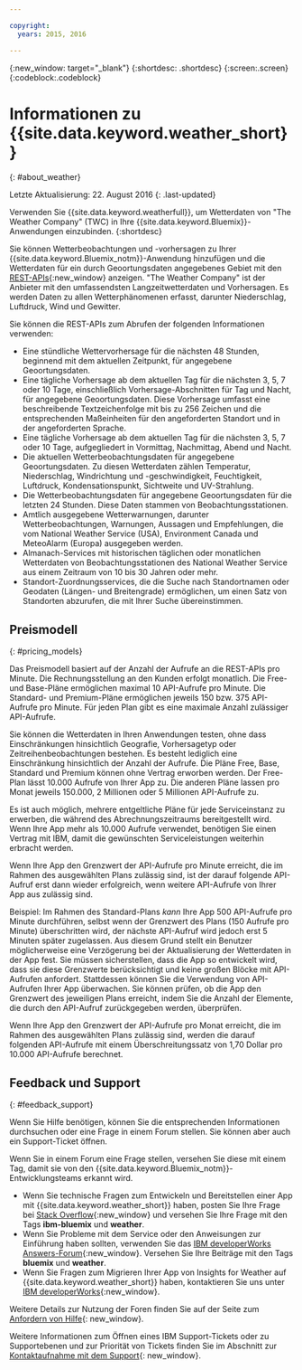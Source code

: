 ```yaml
---

copyright:
  years: 2015, 2016

---
```


{:new_window: target="_blank"}
{:shortdesc: .shortdesc}
{:screen:.screen}
{:codeblock:.codeblock}

# Informationen zu {{site.data.keyword.weather_short}}
{: #about_weather}

Letzte Aktualisierung: 22. August 2016
{: .last-updated}

Verwenden Sie {{site.data.keyword.weatherfull}},
um Wetterdaten von "The Weather Company" (TWC) in Ihre {{site.data.keyword.Bluemix}}-Anwendungen einzubinden.
{:shortdesc}

Sie können Wetterbeobachtungen und -vorhersagen zu Ihrer {{site.data.keyword.Bluemix_notm}}-Anwendung hinzufügen und die Wetterdaten für ein durch Geoortungsdaten angegebenes Gebiet mit den [REST-APIs](https://twcservice.{APPDomain}/rest-api/){:new_window} anzeigen.
"The Weather Company" ist der Anbieter mit den umfassendsten Langzeitwetterdaten und Vorhersagen. Es werden Daten zu allen Wetterphänomenen erfasst, darunter Niederschlag, Luftdruck, Wind und Gewitter.

Sie können die REST-APIs zum Abrufen der folgenden Informationen verwenden:

* Eine stündliche Wettervorhersage für die nächsten 48 Stunden, beginnend mit dem aktuellen Zeitpunkt, für angegebene Geoortungsdaten.
* Eine tägliche Vorhersage ab dem aktuellen Tag für die nächsten 3, 5, 7 oder 10 Tage, einschließlich Vorhersage-Abschnitten für Tag und Nacht, für angegebene Geoortungsdaten. Diese Vorhersage umfasst eine
beschreibende Textzeichenfolge mit bis zu 256 Zeichen und die entsprechenden Maßeinheiten
für den angeforderten Standort und in der angeforderten Sprache.
* Eine tägliche Vorhersage ab dem aktuellen Tag für die nächsten 3, 5, 7 oder 10 Tage, aufgegliedert in Vormittag, Nachmittag, Abend und Nacht.
* Die aktuellen Wetterbeobachtungsdaten für angegebene Geoortungsdaten. Zu diesen Wetterdaten
zählen Temperatur, Niederschlag, Windrichtung und -geschwindigkeit, Feuchtigkeit, Luftdruck,
Kondensationspunkt, Sichtweite und UV-Strahlung.
* Die Wetterbeobachtungsdaten für angegebene Geoortungsdaten für die letzten 24 Stunden. Diese Daten stammen von Beobachtungsstationen.
* Amtlich ausgegebene Wetterwarnungen, darunter Wetterbeobachtungen, Warnungen, Aussagen und Empfehlungen, die vom National Weather Service (USA), Environment Canada und MeteoAlarm (Europa) ausgegeben werden.
* Almanach-Services mit historischen täglichen oder monatlichen Wetterdaten von Beobachtungsstationen des National Weather Service aus einem Zeitraum von 10 bis 30 Jahren oder mehr.
* Standort-Zuordnungsservices, die die Suche nach Standortnamen oder Geodaten (Längen- und Breitengrade) ermöglichen, um einen Satz von Standorten abzurufen, die mit Ihrer Suche übereinstimmen.

## Preismodell
{: #pricing_models}

Das Preismodell basiert auf der Anzahl der Aufrufe an die REST-APIs pro Minute. Die Rechnungsstellung an den Kunden erfolgt monatlich. Die Free- und Base-Pläne ermöglichen maximal 10 API-Aufrufe pro Minute. Die Standard- und Premium-Pläne ermöglichen jeweils 150 bzw. 375 API-Aufrufe pro Minute. Für jeden Plan gibt es eine maximale Anzahl zulässiger API-Aufrufe.

Sie können die Wetterdaten in Ihren Anwendungen testen,
ohne dass Einschränkungen hinsichtlich Geografie, Vorhersagetyp oder Zeitreihenbeobachtungen bestehen.
Es besteht lediglich eine Einschränkung hinsichtlich der Anzahl der Aufrufe. Die Pläne Free, Base, Standard und Premium können ohne Vertrag erworben werden. Der Free-Plan lässt 10.000 Aufrufe von Ihrer App zu. Die anderen Pläne lassen pro Monat jeweils 150.000, 2 Millionen oder 5 Millionen API-Aufrufe zu.

Es ist auch möglich, mehrere entgeltliche Pläne für jede Serviceinstanz zu erwerben, die während des Abrechnungszeitraums bereitgestellt wird. Wenn Ihre App mehr als 10.000 Aufrufe verwendet, benötigen Sie einen Vertrag mit IBM, damit die gewünschten Serviceleistungen weiterhin erbracht werden.

Wenn Ihre App den Grenzwert der API-Aufrufe pro Minute erreicht, die im Rahmen des ausgewählten Plans zulässig sind, ist der darauf folgende API-Aufruf erst dann wieder erfolgreich, wenn weitere API-Aufrufe von Ihrer App aus zulässig sind.

Beispiel: Im Rahmen des Standard-Plans *kann* Ihre App 500 API-Aufrufe pro Minute durchführen, selbst wenn der Grenzwert des Plans (150 Aufrufe pro Minute) überschritten wird, der nächste API-Aufruf wird jedoch erst 5 Minuten später zugelassen. Aus diesem Grund stellt ein Benutzer möglicherweise eine Verzögerung bei der Aktualisierung
der Wetterdaten in der App fest.
Sie müssen sicherstellen, dass die App so entwickelt wird,
dass sie diese Grenzwerte berücksichtigt und keine großen Blöcke mit API-Aufrufen anfordert. Stattdessen können Sie die Verwendung von API-Aufrufen Ihrer App überwachen.
Sie können prüfen, ob die App den Grenzwert des jeweiligen Plans erreicht,
indem Sie die Anzahl der Elemente, die durch den API-Aufruf zurückgegeben werden, überprüfen.

Wenn Ihre App den Grenzwert der API-Aufrufe pro Monat erreicht, die im Rahmen des ausgewählten Plans zulässig sind, werden die darauf folgenden API-Aufrufe mit einem Überschreitungssatz von 1,70 Dollar pro 10.000 API-Aufrufe berechnet.

## Feedback und Support
{: #feedback_support}

Wenn Sie Hilfe benötigen, können Sie die entsprechenden Informationen durchsuchen oder eine Frage in einem Forum stellen. Sie können aber auch ein Support-Ticket öffnen.

Wenn Sie in einem Forum eine Frage stellen, versehen Sie diese mit einem Tag, damit sie von den {{site.data.keyword.Bluemix_notm}}-Entwicklungsteams erkannt wird.

* Wenn Sie technische Fragen zum Entwickeln und Bereitstellen einer App mit {{site.data.keyword.weather_short}} haben, posten Sie Ihre Frage bei [Stack Overflow](https://stackoverflow.com/questions/tagged/ibm-bluemix+weather){:new_window} und versehen Sie Ihre Frage mit den Tags **ibm-bluemix** und **weather**.
* Wenn Sie Probleme mit dem Service oder den Anweisungen zur Einführung haben sollten, verwenden Sie das [IBM developerWorks Answers-Forum](https://developer.ibm.com/answers/topics/weather/?smartspace=bluemix){:new_window}. Versehen Sie Ihre Beiträge mit den Tags **bluemix** und **weather**.
* Wenn Sie Fragen zum Migrieren Ihrer App von Insights for Weather auf {{site.data.keyword.weather_short}} haben, kontaktieren Sie uns unter [IBM developerWorks](http://www.ibm.com/developerworks){:new_window}.

Weitere Details zur Nutzung der Foren finden Sie auf der Seite zum [Anfordern von Hilfe](https://console.{DomainName}/docs/support/index.html#getting-help){: new_window}.

Weitere Informationen zum Öffnen eines IBM Support-Tickets oder zu Supportebenen und zur Priorität von Tickets finden Sie im Abschnitt zur [Kontaktaufnahme mit dem Support](https://console.{DomainName}/docs/support/index.html#contacting-support){: new_window}.
